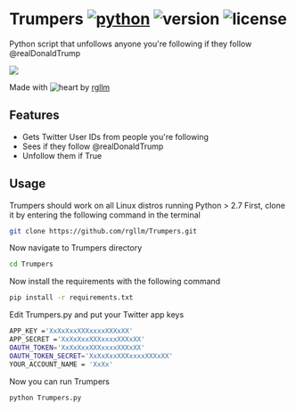 # Trumpers [![python](https://img.shields.io/badge/Python-3.0-green.svg?style=style=flat-square)](https://www.python.org/downloads/) ![version](https://img.shields.io/badge/Build-Final-blue.svg) ![license](https://img.shields.io/badge/License-MIT-orange.svg?style=style=flat-square)

Python script that unfollows anyone you're following if they follow @realDonaldTrump

<a href="https://asciinema.org/a/4QPO3MADJcx0Tf655BccSjS8E" target="_blank"><img src="https://asciinema.org/a/4QPO3MADJcx0Tf655BccSjS8E.png" /></a>

Made with ![heart](https://cloud.githubusercontent.com/assets/4301109/16754758/82e3a63c-4813-11e6-9430-6015d98aeaab.png) by <a href=https://rgllm.com>rgllm</a>

## Features
- Gets Twitter User IDs from people you're following
- Sees if they follow @realDonaldTrump
- Unfollow them if True

## Usage
Trumpers should work on all Linux distros running Python > 2.7
First, clone it by entering the following command in the terminal
``` bash
git clone https://github.com/rgllm/Trumpers.git
```
Now navigate to Trumpers directory
``` bash
cd Trumpers
```
Now install the requirements with the following command
``` bash
pip install -r requirements.txt
```
Edit Trumpers.py and put your Twitter app keys
``` bash
APP_KEY ='XxXxXxxXXXxxxxXXXxXX'
APP_SECRET ='XxXxXxxXXXxxxxXXXxXX'
OAUTH_TOKEN='XxXxXxxXXXxxxxXXXxXX'
OAUTH_TOKEN_SECRET='XxXxXxxXXXxxxxXXXxXX'
YOUR_ACCOUNT_NAME = 'XxXx'
```
Now you can run Trumpers
``` bash
python Trumpers.py
```